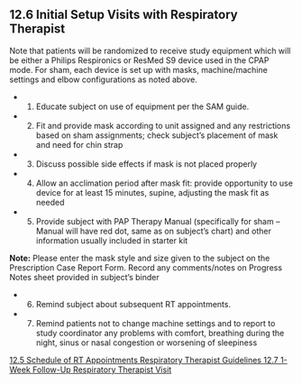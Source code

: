 ## 12.6 Initial Setup Visits with Respiratory Therapist

Note that patients will be randomized to receive study equipment which will be either a Philips Respironics or ResMed S9 device used in the CPAP mode. For sham, each device is set up with masks, machine/machine settings and elbow configurations as noted above.

* 1. Educate subject on use of equipment per the SAM guide.
* 2. Fit and provide mask according to unit assigned and any restrictions based on sham assignments; check subject’s placement of mask and need for chin strap
* 3. Discuss possible side effects if mask is not placed properly
* 4. Allow an acclimation period after mask fit: provide opportunity to use device for at least 15 minutes, supine, adjusting the mask fit as needed
* 5. Provide subject with PAP Therapy Manual (specifically for sham – Manual will have red dot, same as on subject’s chart) and other information usually included in starter kit

**Note:** Please enter the mask style and size given to the subject on the Prescription Case Report Form. Record any comments/notes on Progress Notes sheet provided in subject’s binder

* 6. Remind subject about subsequent RT appointments.
* 7. Remind patients not to change machine settings and to report to study coordinator any problems with comfort, breathing during the night, sinus or nasal congestion or worsening of sleepiness


<div class="center">
<div class="btn-group">
  <a href=":pages_path:/manuals/respiratory-therapist-guidelines/12-05-schedule-RT-appts.md" class="btn btn-default">
    <span class="glyphicon glyphicon-chevron-left"></span>
    12.5 Schedule of RT Appointments
  </a>

  <a href=":pages_path:/manuals/respiratory-therapist-guidelines" class="btn btn-default">
    <span class="glyphicon glyphicon-chevron-up"></span>
    Respiratory Therapist Guidelines
  </a>

  <a href=":pages_path:/manuals/respiratory-therapist-guidelines/12-07-1-wk-fu-rt.md" class="btn btn-success">
    12.7 1-Week Follow-Up Respiratory Therapist Visit
    <span class="glyphicon glyphicon-chevron-right"></span>
  </a>
</div>
</div>
